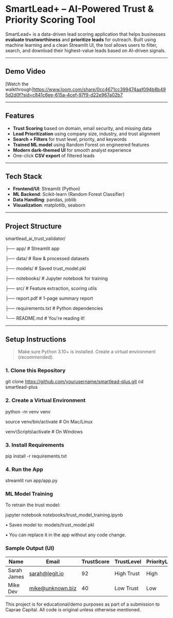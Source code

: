 # SmartLead+ – AI-Powered Trust & Priority Scoring Tool

SmartLead+ is a data-driven lead scoring application that helps businesses **evaluate trustworthiness** and **prioritize leads** for outreach. Built using machine learning and a clean Streamlit UI, the tool allows users to filter, search, and download their highest-value leads based on AI-driven signals.

---

## Demo Video

[Watch the walkthrough]https://www.loom.com/share/0cc4671cc399474aaf094b8b495d2d0f?sid=c841c6ee-615a-4cef-97f9-d22e967a02b7  

---

## Features

- **Trust Scoring** based on domain, email security, and missing data
- **Lead Prioritization** using company size, industry, and trust alignment
- **Search + Filters** for trust level, priority, and keywords
- **Trained ML model** using Random Forest on engineered features
- **Modern dark-themed UI** for smooth analyst experience
- One-click **CSV export** of filtered leads

---

## Tech Stack

- **Frontend/UI**: Streamlit (Python)
- **ML Backend**: Scikit-learn (Random Forest Classifier)
- **Data Handling**: pandas, joblib
- **Visualization**: matplotlib, seaborn

---

## Project Structure

smartlead_ai_trust_validator/

├── app/ # Streamlit app

├── data/ # Raw & processed datasets

├── models/ # Saved trust_model.pkl

├── notebooks/ # Jupyter notebook for training

├── src/ # Feature extraction, scoring utils

├── report.pdf # 1-page summary report

├── requirements.txt # Python dependencies

└── README.md # You're reading it!

---

## Setup Instructions

> Make sure Python 3.10+ is installed. Create a virtual environment (recommended).

### 1. Clone this Repository

git clone https://github.com/yourusername/smartlead-plus.git
cd smartlead-plus

### 2. Create a Virtual Environment
python -m venv venv

source venv/bin/activate        # On Mac/Linux

venv\Scripts\activate           # On Windows

### 3. Install Requirements
pip install -r requirements.txt

### 4. Run the App
streamlit run app/app.py

### ML Model Training
To retrain the trust model:

jupyter notebook notebooks/trust_model_training.ipynb

•	Saves model to: models/trust_model.pkl

•	You can replace it in the app without any code change.

### Sample Output (UI)
| Name        | Email                                       | TrustScore | TrustLevel | PriorityLevel |
| ----------- | ------------------------------------------- | ---------- | ---------- | ------------- |
| Sarah James | [sarah@legit.io](mailto:sarah@legit.io)     | 92         | High Trust |  High       |
| Mike Dev    | [mike@unknown.biz](mailto:mike@unknown.biz) | 40         | Low Trust  |  Low        |


This project is for educational/demo purposes as part of a submission to Caprae Capital.
All code is original unless otherwise mentioned.
